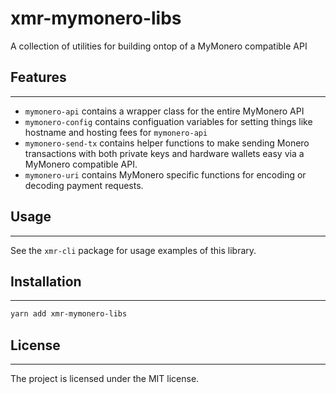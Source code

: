 # xmr-mymonero-libs

A collection of utilities for building ontop of a MyMonero compatible API

## Features

---

-   `mymonero-api` contains a wrapper class for the entire MyMonero API
-   `mymonero-config` contains configuation variables for setting things like hostname and hosting fees for `mymonero-api`
-   `mymonero-send-tx` contains helper functions to make sending Monero transactions with both private keys and hardware wallets easy via a MyMonero compatible API.
-   `mymonero-uri` contains MyMonero specific functions for encoding or decoding payment requests.

## Usage

---

See the `xmr-cli` package for usage examples of this library.

## Installation

---

```sh
yarn add xmr-mymonero-libs
```

## License

---

The project is licensed under the MIT license.
